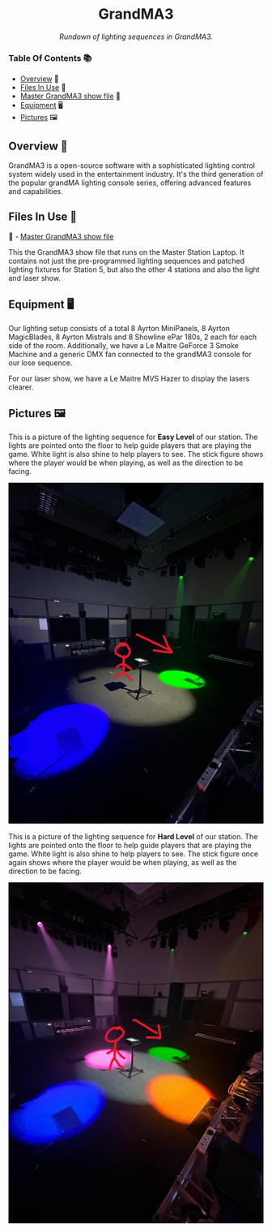 <h1 align="center">
GrandMA3
</h1>

<p align="center">
  <i align="center">
  Rundown of lighting sequences in GrandMA3.
  </i>
</p>

### Table Of Contents 📚

- [Overview](#overview) 📃
- [Files In Use](#files-in-use) 📂
- [Master GrandMA3 show file](#Master-ShowFile) 📄
- [Equipment](#equipment) 🖥
- [Pictures](#Pictures) 🖼️

## <a id="overview"> Overview 📃</a>

GrandMA3 is a open-source software with a sophisticated lighting control system widely used in the entertainment industry.
It's the third generation of the popular grandMA lighting console series, offering advanced features and capabilities.

## <a id="files-in-use"> Files In Use 📂</a>

📄 - [Master GrandMA3 show file](https://github.com/uselesskcid/EGL314-Project-S.O.N.I.C-Team-C-POC/tree/main/Final_Presentation/GrandMA3/FinalTry.show)

This the GrandMA3 show file that runs on the Master Station Laptop. It contains not just the pre-programmed lighting sequences and patched lighting fixtures for Station 5, but also the other 4 stations and also the light and laser show.

## <a id="equipment"> Equipment </a> 🖥

Our lighting setup consists of a total 8 Ayrton MiniPanels, 8 Ayrton MagicBlades, 8 Ayrton Mistrals and 8 Showline ePar 180s, 2 each for each side of the room. Additionally, we have a Le Maitre GeForce 3 Smoke Machine and a generic DMX fan connected to the grandMA3 console for our lose sequence.

For our laser show, we have a Le Maitre MVS Hazer to display the lasers clearer.

## <a id="Pictures"> Pictures </a> 🖼️

This is a picture of the lighting sequence for <b>Easy Level</b> of our station. The lights are pointed onto the floor to help guide players that are playing the game. White light is also shine to help players to see. The stick figure shows where the player would be when playing, as well as the direction to be facing.

![](Assets/EasyModeLighting.jpg)

This is a picture of the lighting sequence for <b>Hard Level</b> of our station. The lights are pointed onto the floor to help guide players that are playing the game. White light is also shine to help players to see. The stick figure once again shows where the player would be when playing, as well as the direction to be facing.

![](Assets/HardModeLighting.jpg)
